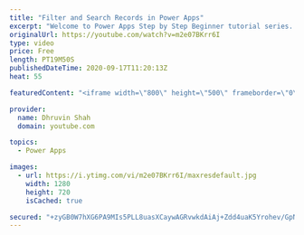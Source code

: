 ```yaml
---
title: "Filter and Search Records in Power Apps"
excerpt: "Welcome to Power Apps Step by Step Beginner tutorial series. My self Dhruvin Shah you are watching the 14th part of the Power Apps Beginner Series. During this chapter, we will talk about how we can perform Filtering and Search in Power Apps Grid Records.  In my previous video, we have developed one"
originalUrl: https://youtube.com/watch?v=m2e07BKrr6I
type: video
price: Free
length: PT19M50S
publishedDateTime: 2020-09-17T11:20:13Z
heat: 55

featuredContent: "<iframe width=\"800\" height=\"500\" frameborder=\"0\" src=\"https://www.youtube.com/embed/m2e07BKrr6I\" allow=\"accelerometer; autoplay; encrypted-media; gyroscope; picture-in-picture\" allowfullscreen></iframe>"

provider:
  name: Dhruvin Shah
  domain: youtube.com

topics:
  - Power Apps

images:
  - url: https://i.ytimg.com/vi/m2e07BKrr6I/maxresdefault.jpg
    width: 1280
    height: 720
    isCached: true

secured: "+zyGB0W7hXG6PA9MIs5PLL8uasXCaywAGRvwkdAiAj+Zdd4uaK5Yrohev/GpNM3Hk23l08k9Fnk7pFoP97ur3ibo7F5lXQ0pifAtJxObpaH/Yo8qgde2Lxzp+5HraTGjqtezWH2zdRWT7qA4DLXEOkONyShSCvEluNM2szGhCZFnpRSNMjAVlRJ/YgL0rTh1RmaO0oA8hxEj7z10OFnESmOezqp0sOvESU642D+TKEi/RUnQJ9GsNwgJXDEAtiooXGFiF5BnGFkoEGFwFEQsv+J+a5hbmKfxB9mNJ2YXNWSDRLQ6cuLbUIgjx1zCeEtBUtZ39lwGDnS5omSrEii7e0KYUTfeJ/UYG7etePPiVNL6moGgOYRm6LceVpIXOXVcsiGes1TRrNpDBgkw0WlzXwm/2ocWV+gLjR2/R92hgbg=;unU/nc3NkbmAYnrHj9Zg3g=="
---
```


